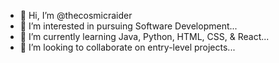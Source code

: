 - 👋 Hi, I’m @thecosmicraider
- 👀 I’m interested in pursuing Software Development...
- 🌱 I’m currently learning Java, Python, HTML, CSS, & React...
- 💞️ I’m looking to collaborate on entry-level projects...
